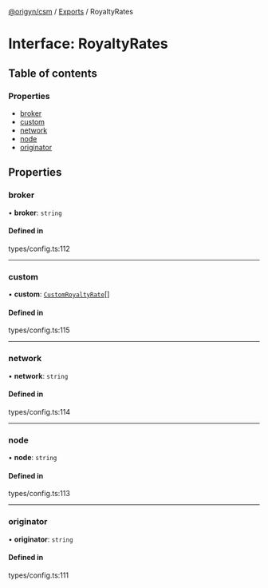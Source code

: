 [@origyn/csm](../README.md) / [Exports](../modules.md) / RoyaltyRates

# Interface: RoyaltyRates

## Table of contents

### Properties

- [broker](RoyaltyRates.md#broker)
- [custom](RoyaltyRates.md#custom)
- [network](RoyaltyRates.md#network)
- [node](RoyaltyRates.md#node)
- [originator](RoyaltyRates.md#originator)

## Properties

### broker

• **broker**: `string`

#### Defined in

types/config.ts:112

___

### custom

• **custom**: [`CustomRoyaltyRate`](CustomRoyaltyRate.md)[]

#### Defined in

types/config.ts:115

___

### network

• **network**: `string`

#### Defined in

types/config.ts:114

___

### node

• **node**: `string`

#### Defined in

types/config.ts:113

___

### originator

• **originator**: `string`

#### Defined in

types/config.ts:111
